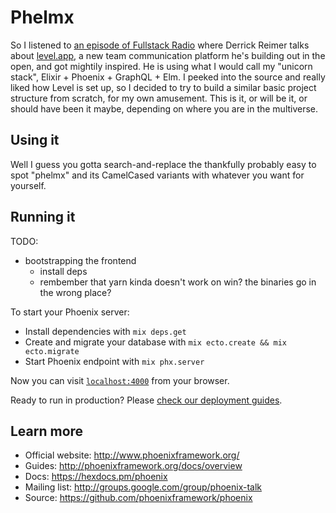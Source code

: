 # Phelmx

So I listened to [an episode of Fullstack Radio](http://www.fullstackradio.com/91) where Derrick Reimer talks about [level.app](https://level.app/), a new team communication platform he's building out in the open, and got mightily inspired. He is using what I would call my "unicorn stack", Elixir + Phoenix + GraphQL + Elm. I peeked into the source and really liked how Level is set up, so I decided to try to build a similar basic project structure from scratch, for my own amusement. This is it, or will be it, or should have been it maybe, depending on where you are in the multiverse.

## Using it

Well I guess you gotta search-and-replace the thankfully probably easy to spot "phelmx" and its CamelCased variants with whatever you want for yourself.

## Running it

TODO:

- bootstrapping the frontend
  - install deps
  - rembember that yarn kinda doesn't work on win? the binaries go in the wrong place?

To start your Phoenix server:

- Install dependencies with `mix deps.get`
- Create and migrate your database with `mix ecto.create && mix ecto.migrate`
- Start Phoenix endpoint with `mix phx.server`

Now you can visit [`localhost:4000`](http://localhost:4000) from your browser.

Ready to run in production? Please [check our deployment guides](http://www.phoenixframework.org/docs/deployment).

## Learn more

- Official website: http://www.phoenixframework.org/
- Guides: http://phoenixframework.org/docs/overview
- Docs: https://hexdocs.pm/phoenix
- Mailing list: http://groups.google.com/group/phoenix-talk
- Source: https://github.com/phoenixframework/phoenix
